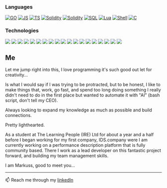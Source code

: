  ### Languages
 
[![GO](https://img.shields.io/badge/-GO-000?&logo=Go)](https://MJEND7.xyz?ref=github)
[![JS](https://img.shields.io/badge/-JavaScript-000?&logo=JavaScript)](https://MJEND7.xyz?ref=github)
[![TS](https://img.shields.io/badge/-TypeScript-000?&logo=TypeScript)](https://MJEND7.xyz?ref=github)
[![Solidity](https://img.shields.io/badge/-Solidity-000?&logo=Solidity)](https://MJEND7.xyz?ref=github)
[![Solidity](https://img.shields.io/badge/-Python-000?&logo=python)](https://MJEND7.xyz?ref=github)
[![SQL](https://img.shields.io/badge/-SQL-000?&logo=MySQL)](https://MJEND7.xyz?ref=github)
[![Lua](https://img.shields.io/badge/-Lua-000?&logo=Lua&logoColor=007396)](https://MJEND7.xyz?ref=github)
[![Shell](https://img.shields.io/badge/-Shell-000?&logo=Shell&logoColor=007396)](https://MJEND7.xyz?ref=github)
[![C](https://img.shields.io/badge/-C-000?&logo=C&logoColor=007396)](https://MJEND7.xyz?ref=github)


### Technologies

[![](https://img.shields.io/badge/-Node.js-000?&logo=node.js)](https://MJEND7.xyz?ref=github)
[![](https://img.shields.io/badge/-Npm-000?&logo=npm)](https://MJEND7.xyz?ref=github)
[![](https://img.shields.io/badge/-Web3-000?&logo=Web3.js)](https://MJEND7.xyz?ref=github)
[![](https://img.shields.io/badge/-React-000?&logo=React)](https://MJEND7.xyz?ref=github)
[![](https://img.shields.io/badge/-Unity-000?&logo=unity)](https://MJEND7.xyz?ref=github)
[![](https://img.shields.io/badge/-Svelte-000?&logo=svelte)](https://MJEND7.xyz?ref=github)
[![](https://img.shields.io/badge/-SvelteKit-000?&logo=svelte)](https://MJEND7.xyz?ref=github)
[![](https://img.shields.io/badge/-VSC-000?&logo=visual-studio-code&logoColor=0769AD)](https://MJEND7.xyz?ref=github)
[![](https://img.shields.io/badge/-HTML-000?&logo=html5)](https://MJEND7.xyz?ref=github)
[![](https://img.shields.io/badge/-CSS-000?&logo=css3&logoColor=1572B6)](https://MJEND7.xyz?ref=github)
[![](https://img.shields.io/badge/-Tailwind-000?&logo=tailwind-css)](https://MJEND7.xyz?ref=github)
[![](https://img.shields.io/badge/-Windi-000?&logo=WindiCss)](https://MJEND7.xyz?ref=github)
[![](https://img.shields.io/badge/-Sass-000?&logo=sass&logoColor=CC6699)](https://MJEND7.xyz?ref=github)
[![](https://img.shields.io/badge/-Git-000?&logo=Git)](https://MJEND7.xyz?ref=github)
[![](https://img.shields.io/badge/-Docker-000?&logo=Docker)](https://MJEND7.xyz?ref=github)
[![](https://img.shields.io/badge/-linux-000?&logo=linux)](https://MJEND7.xyz?ref=github)
[![](https://img.shields.io/badge/-Netlify-000?&logo=Netlify)](https://MJEND7.xyz?ref=github)
[![](https://img.shields.io/badge/-Vercel-000?&logo=Vercel)](https://MJEND7.xyz?ref=github)
[![](https://img.shields.io/badge/-AWS-000?&logo=Amazon-AWS&logoColor=F90)](https://MJEND7.xyz?ref=github)
  
## Me
Let me jump right into this, I love programming it's such good out let for creativity...

Is what I would say if I was trying to be protracted, but to be honest, I like to make things that, work, go fast, and spend too long doing something I really didn't need to do in the first place but wanted to automate it with "AI" (bash script, don't tell my CEO).

Always looking to expand my knowledge as much as possible and build connections.

Pretty lighthearted.

As a student at The Learning People (IRE) Ltd for about a year and a half before I began working for my first company, IDS.company were I am currently working on a performance description platform that is fully community based. There I work as a lead developer on this fantastic project forward, and building my team management skills.

 I am Markuss, good to meet you...

<hr>

📫 Reach me through my [linkedIn](https://www.linkedin.com/in/markuss-cowburn-a814b1219/)

